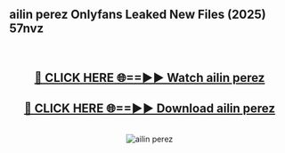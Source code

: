 <h2>ailin perez Onlyfans Leaked New Files (2025) 57nvz</h2>
<br>
<div align="center">
<h2><a href="https://mediafiles.top/ailin_perez&ref=git" rel="nofollow">🔴 CLICK HERE 🌐==►► Watch ailin perez</a></h2>
<h2><a href="https://mediafiles.top/ailin_perez&ref=git" rel="nofollow">🔴 CLICK HERE 🌐==►► Download ailin perez</a></h2>
<br>
<a href="https://mediafiles.top/ailin_perez&ref=git" rel="nofollow" data-target="animated-image.originalLink"><img src="https://i.ibb.co.com/xMMVF88/686577567.gif" alt="ailin perez" style="max-width: 100%; display: inline-block;" data-target="animated-image.originalImage"></a>
</div>
<br>
<br>
